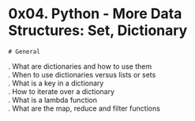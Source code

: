 # 0x04. Python - More Data Structures: Set, Dictionary  
	# General

. What are dictionaries and how to use them  
. When to use dictionaries versus lists or sets  
. What is a key in a dictionary  
. How to iterate over a dictionary  
. What is a lambda function  
. What are the map, reduce and filter functions
